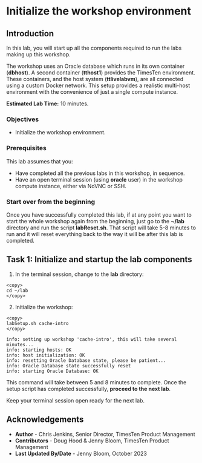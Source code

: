 # Initialize the workshop environment

## Introduction

In this lab, you will start up all the components required to run the labs making up this workshop.

The workshop uses an Oracle database which runs in its own container (**dbhost**). A second container (**tthost1**) provides the TimesTen environment. These containers, and the host system (**ttlivelabvm**), are all connected using a custom Docker network. This setup provides a realistic multi-host environment with the convenience of just a single compute instance.

**Estimated Lab Time:** 10 minutes.

### Objectives

- Initialize the workshop environment.

### Prerequisites

This lab assumes that you:

- Have completed all the previous labs in this workshop, in sequence.
- Have an open terminal session (using **oracle** user) in the workshop compute instance, either via NoVNC or SSH.

### Start over from the beginning

Once you have successfully completed this lab, if at any point you want to start the whole workshop again from the beginning, just go to the **~/lab** directory and run the script **labReset.sh**. That script will take 5-8 minutes to run and it will reset everything back to the way it will be after this lab is completed.

## Task 1: Initialize and startup the lab components

1. In the terminal session, change to the **lab** directory:

```
<copy>
cd ~/lab
</copy>
```

2. Initialize the workshop:

```
<copy>
labSetup.sh cache-intro
</copy>
```

```
info: setting up workshop 'cache-intro', this will take several minutes...
info: starting hosts: OK
info: host initialization: OK
info: resetting Oracle Database state, please be patient...
info: Oracle Database state successfully reset
info: starting Oracle Database: OK
```

This command will take between 5 and 8 minutes to complete. Once the setup script has completed successfully, **proceed to the next lab**. 

Keep your terminal session open ready for the next lab.

## Acknowledgements

* **Author** - Chris Jenkins, Senior Director, TimesTen Product Management
* **Contributors** -  Doug Hood & Jenny Bloom, TimesTen Product Management
* **Last Updated By/Date** - Jenny Bloom, October 2023

